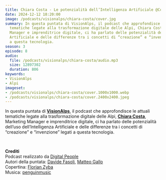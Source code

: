 ```yaml
---
title: Chiara Costa - Le potenzialità dell’Intelligenza Artificiale @Cortina
date: 2024-12-12 18:20:00
image: /podcasts/visionalps/chiara-costa/cover.jpg
summary: In questa puntata di VisionAlps, il podcast che approfondisce le attuali
  tematiche legate alla trasformazione digitale delle Alpi, Chiara Costa, Marketing
  Manager e imprenditrice digitale, ci ha parlato delle potenzialità dell’uso dell’Intelligenza
  Artificiale e delle differenze tra i concetti di “creazione” e “invenzione” legati
  a questa tecnologia.
season: 3
episode: 8
audio:
  file: /podcasts/visionalps/chiara-costa/audio.mp3
  size: 12897302
  duration: 806
keywords:
- VisionAlps
- Alpi
imageset:
- /podcasts/visionalps/chiara-costa/cover.1000x1000.webp
- /podcasts/visionalps/chiara-costa/cover.2400x2400.jpeg
---
```


In questa puntata di [**VisionAlps**](https://www.visionalps.com/), il podcast che approfondisce le attuali tematiche legate alla trasformazione digitale delle Alpi, [**Chiara Costa**](https://www.linkedin.com/in/chiara-costa/edit/forms/next-action/after-connect-add-position/), Marketing Manager e imprenditrice digitale, ci ha parlato delle potenzialità dell’uso dell’Intelligenza Artificiale e delle differenze tra i concetti di “creazione” e “invenzione” legati a questa tecnologia.

<br>

**Crediti**<br>
Podcast realizzato da [Digital People](https://w3id.org/digitalpeople)<br>
Autori della puntata: [Davide Fasoli](https://www.linkedin.com/in/davide-fasoli-2b3246179/), [Matteo Gallo](https://www.linkedin.com/in/matteo-gallo-4a5ab31a8/)<br>
Copertina: [Florian Zyba](https://www.linkedin.com/in/florian-zyba/)<br>
Musica: [penguinmusic](https://pixabay.com/users/penguinmusic-24940186/)